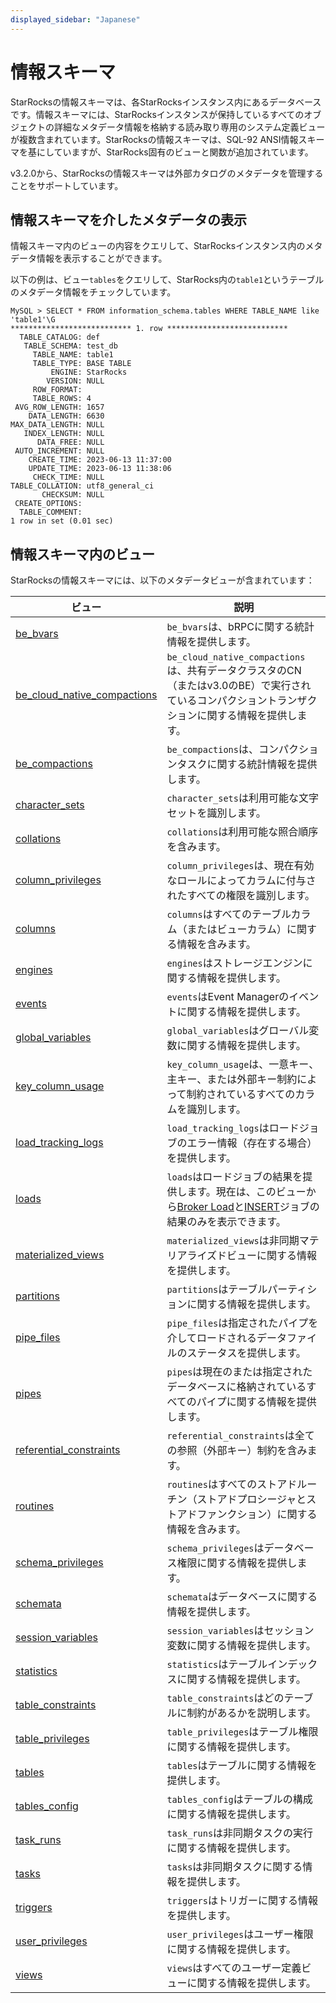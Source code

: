 ```yaml
---
displayed_sidebar: "Japanese"
---
```


# 情報スキーマ

StarRocksの情報スキーマは、各StarRocksインスタンス内にあるデータベースです。情報スキーマには、StarRocksインスタンスが保持しているすべてのオブジェクトの詳細なメタデータ情報を格納する読み取り専用のシステム定義ビューが複数含まれています。StarRocksの情報スキーマは、SQL-92 ANSI情報スキーマを基にしていますが、StarRocks固有のビューと関数が追加されています。

v3.2.0から、StarRocksの情報スキーマは外部カタログのメタデータを管理することをサポートしています。

## 情報スキーマを介したメタデータの表示

情報スキーマ内のビューの内容をクエリして、StarRocksインスタンス内のメタデータ情報を表示することができます。

以下の例は、ビュー`tables`をクエリして、StarRocks内の`table1`というテーブルのメタデータ情報をチェックしています。

```Plain
MySQL > SELECT * FROM information_schema.tables WHERE TABLE_NAME like 'table1'\G
*************************** 1. row ***************************
  TABLE_CATALOG: def
   TABLE_SCHEMA: test_db
     TABLE_NAME: table1
     TABLE_TYPE: BASE TABLE
         ENGINE: StarRocks
        VERSION: NULL
     ROW_FORMAT: 
     TABLE_ROWS: 4
 AVG_ROW_LENGTH: 1657
    DATA_LENGTH: 6630
MAX_DATA_LENGTH: NULL
   INDEX_LENGTH: NULL
      DATA_FREE: NULL
 AUTO_INCREMENT: NULL
    CREATE_TIME: 2023-06-13 11:37:00
    UPDATE_TIME: 2023-06-13 11:38:06
     CHECK_TIME: NULL
TABLE_COLLATION: utf8_general_ci
       CHECKSUM: NULL
 CREATE_OPTIONS: 
  TABLE_COMMENT: 
1 row in set (0.01 sec)
```

## 情報スキーマ内のビュー

StarRocksの情報スキーマには、以下のメタデータビューが含まれています：

| **ビュー**                                                   | **説明**                                                     |
| ----------------------------------------------------------- | ------------------------------------------------------------ |
| [be_bvars](../information_schema/be_bvars.md)                                       | `be_bvars`は、bRPCに関する統計情報を提供します。              |
| [be_cloud_native_compactions](../information_schema/be_cloud_native_compactions.md) | `be_cloud_native_compactions`は、共有データクラスタのCN（またはv3.0のBE）で実行されているコンパクショントランザクションに関する情報を提供します。 |
| [be_compactions](../information_schema/be_compactions.md)                           | `be_compactions`は、コンパクションタスクに関する統計情報を提供します。 |
| [character_sets](../information_schema/character_sets.md)                           | `character_sets`は利用可能な文字セットを識別します。          |
| [collations](../information_schema/collations.md)                                   | `collations`は利用可能な照合順序を含みます。                |
| [column_privileges](../information_schema/column_privileges.md)                     | `column_privileges`は、現在有効なロールによってカラムに付与されたすべての権限を識別します。 |
| [columns](../information_schema/columns.md)                                         | `columns`はすべてのテーブルカラム（またはビューカラム）に関する情報を含みます。 |
| [engines](../information_schema/engines.md)                                         | `engines`はストレージエンジンに関する情報を提供します。       |
| [events](../information_schema/events.md)                                           | `events`はEvent Managerのイベントに関する情報を提供します。  |
| [global_variables](../information_schema/global_variables.md)                       | `global_variables`はグローバル変数に関する情報を提供します。  |
| [key_column_usage](../information_schema/key_column_usage.md)                       | `key_column_usage`は、一意キー、主キー、または外部キー制約によって制約されているすべてのカラムを識別します。 |
| [load_tracking_logs](../information_schema/load_tracking_logs.md)                   | `load_tracking_logs`はロードジョブのエラー情報（存在する場合）を提供します。 |
| [loads](../information_schema/loads.md)                                             | `loads`はロードジョブの結果を提供します。現在は、このビューから[Broker Load](../../sql-reference/sql-statements/data-manipulation/BROKER_LOAD.md)と[INSERT](../../sql-reference/sql-statements/data-manipulation/INSERT.md)ジョブの結果のみを表示できます。 |
| [materialized_views](../information_schema/materialized_views.md)                   | `materialized_views`は非同期マテリアライズドビューに関する情報を提供します。 |
| [partitions](../information_schema/partitions.md)                                   | `partitions`はテーブルパーティションに関する情報を提供します。 |
| [pipe_files](../information_schema/pipe_files.md)                                   | `pipe_files`は指定されたパイプを介してロードされるデータファイルのステータスを提供します。 |
| [pipes](../information_schema/pipes.md)                                             | `pipes`は現在のまたは指定されたデータベースに格納されているすべてのパイプに関する情報を提供します。 |
| [referential_constraints](../information_schema/referential_constraints.md)         | `referential_constraints`は全ての参照（外部キー）制約を含みます。 |
| [routines](../information_schema/routines.md)                                       | `routines`はすべてのストアドルーチン（ストアドプロシージャとストアドファンクション）に関する情報を含みます。 |
| [schema_privileges](../information_schema/schema_privileges.md)                     | `schema_privileges`はデータベース権限に関する情報を提供します。 |
| [schemata](../information_schema/schemata.md)                                       | `schemata`はデータベースに関する情報を提供します。           |
| [session_variables](../information_schema/session_variables.md)                     | `session_variables`はセッション変数に関する情報を提供します。  |
| [statistics](../information_schema/statistics.md)                                   | `statistics`はテーブルインデックスに関する情報を提供します。  |
| [table_constraints](../information_schema/table_constraints.md)                     | `table_constraints`はどのテーブルに制約があるかを説明します。  |
| [table_privileges](../information_schema/table_privileges.md)                       | `table_privileges`はテーブル権限に関する情報を提供します。    |
| [tables](../information_schema/tables.md)                                           | `tables`はテーブルに関する情報を提供します。                 |
| [tables_config](../information_schema/tables_config.md)                             | `tables_config`はテーブルの構成に関する情報を提供します。     |
| [task_runs](../information_schema/task_runs.md)                                     | `task_runs`は非同期タスクの実行に関する情報を提供します。    |
| [tasks](../information_schema/tasks.md)                                             | `tasks`は非同期タスクに関する情報を提供します。              |
| [triggers](../information_schema/triggers.md)                                       | `triggers`はトリガーに関する情報を提供します。                |
| [user_privileges](../information_schema/user_privileges.md)                         | `user_privileges`はユーザー権限に関する情報を提供します。    |
| [views](../information_schema/views.md)                                             | `views`はすべてのユーザー定義ビューに関する情報を提供します。 |
